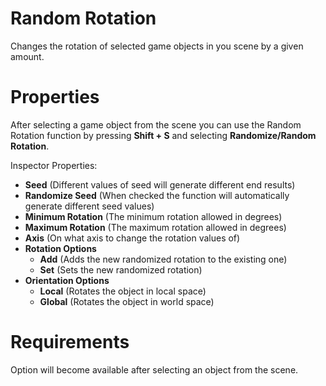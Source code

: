 ﻿
# Random Rotation

Changes the rotation of selected game objects in you scene by a given amount.

# Properties
After selecting a game object from the scene you can use the Random Rotation function by pressing **Shift + S** and selecting **Randomize/Random Rotation**.

Inspector Properties:
- **Seed** (Different values of seed will generate different end results)
- **Randomize Seed** (When checked the function will automatically generate different seed values)
- **Minimum Rotation** (The minimum rotation allowed in degrees)
- **Maximum Rotation** (The maximum rotation allowed in degrees)
- **Axis** (On what axis to change the rotation values of)
- **Rotation Options**
	- **Add** (Adds the new randomized rotation to the existing one)
	- **Set** (Sets the new randomized rotation)
- **Orientation Options**
	- **Local** (Rotates the object in local space)
	- **Global** (Rotates the object in world space)

# Requirements
Option will become available after selecting an object from the scene.


